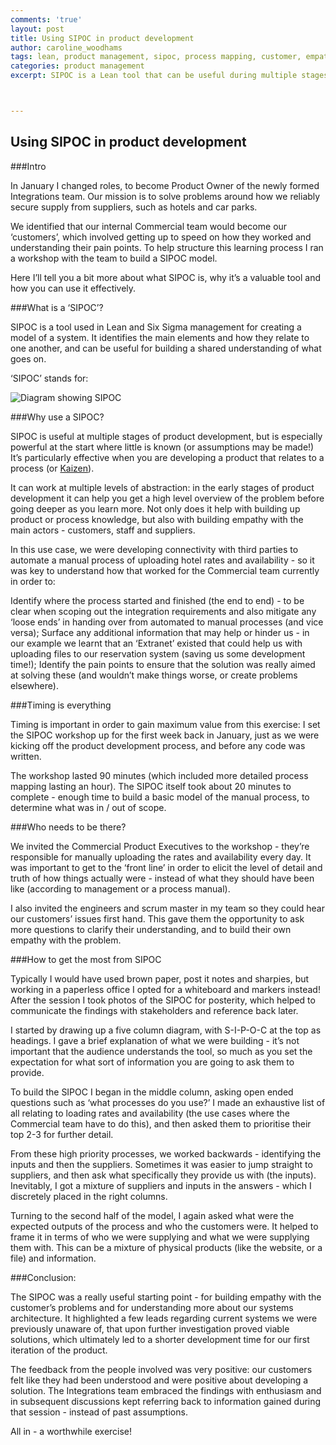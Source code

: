 ```yaml
---
comments: 'true'
layout: post
title: Using SIPOC in product development
author: caroline_woodhams
tags: lean, product management, sipoc, process mapping, customer, empathy, customer problems, learning
categories: product management
excerpt: SIPOC is a Lean tool that can be useful during multiple stages of the product development lifecycle. Here I outline how I used it in the early days of developing a new product to develop empathy with our customers' problems.



---
```

## Using SIPOC in product development

###Intro

In January I changed roles, to become Product Owner of the newly formed Integrations team. Our mission is to solve problems around how we reliably secure supply from suppliers, such as hotels and car parks.

We identified that our internal Commercial team would become our ‘customers’, which involved getting up to speed on how they worked and understanding their pain points. To help structure this learning process I ran a workshop with the team to build a SIPOC model. 

Here I’ll tell you a bit more about what SIPOC is, why it’s a valuable tool and how you can use it effectively.

###What is a ‘SIPOC’?

SIPOC is a tool used in Lean and Six Sigma management for creating a model of a system. It identifies the main elements and how they relate to one another, and can be useful for building a shared understanding of what goes on.

‘SIPOC’ stands for:

![Diagram showing SIPOC](https://github.com/carolinewoodhams/cewoodhams-website/blob/master/_assets/Screen%20Shot%202017-02-27%20at%2016.36.52.png?raw=true)

###Why use a SIPOC?

SIPOC is useful at multiple stages of product development, but is especially powerful at the start where little is known (or assumptions may be made!) It’s particularly effective when you are developing a product that relates to a process (or [Kaizen](https://uk.kaizen.com/about-us/definition-of-kaizen.html)). 

It can work at multiple levels of abstraction: in the early stages of product development it can help you get a high level overview of the problem before going deeper as you learn more. Not only does it help with building up product or process knowledge, but also with building empathy with the main actors - customers, staff and suppliers.

In this use case, we were developing connectivity with third parties to automate a manual process of uploading hotel rates and availability - so it was key to understand how that worked for the Commercial team currently in order to:

Identify where the process started and finished (the end to end) - to be clear when scoping out the integration requirements and also mitigate any ‘loose ends’ in handing over from automated to manual processes (and vice versa);
Surface any additional information that may help or hinder us - in our example we learnt that an ‘Extranet’ existed that could help us with uploading files to our reservation system (saving us some development time!);
Identify the pain points to ensure that the solution was really aimed at solving these (and wouldn’t make things worse, or create problems elsewhere).

###Timing is everything

Timing is important in order to gain maximum value from this exercise: I set the SIPOC workshop up for the first week back in January, just as we were kicking off the product development process, and before any code was written.

The workshop lasted 90 minutes (which included more detailed process mapping lasting an hour). The SIPOC itself took about 20 minutes to complete - enough time to build a basic model of the manual process, to determine what was in / out of scope.

###Who needs to be there?

We invited the Commercial Product Executives to the workshop - they’re responsible for manually uploading the rates and availability every day. It was important to get to the ‘front line’ in order to elicit the level of detail and truth of how things actually were - instead of what they should have been like (according to management or a process manual). 

I also invited the engineers and scrum master in my team so they could hear our customers’ issues first hand. This gave them the opportunity to ask more questions to clarify their understanding, and to build their own empathy with the problem.

###How to get the most from SIPOC

Typically I would have used brown paper, post it notes and sharpies, but working in a paperless office I opted for a whiteboard and markers instead! After the session I took photos of the SIPOC for posterity, which helped to communicate the findings with stakeholders and reference back later. 

I started by drawing up a five column diagram, with S-I-P-O-C at the top as headings. I gave a brief explanation of what we were building - it’s not important that the audience understands the tool, so much as you set the expectation for what sort of information you are going to ask them to provide.

To build the SIPOC I began in the middle column, asking open ended questions such as ‘what processes do you use?’ I made an exhaustive list of all relating to loading rates and availability (the use cases where the Commercial team have to do this), and then asked them to prioritise their top 2-3 for further detail. 

From these high priority processes, we worked backwards - identifying the inputs and then the suppliers. Sometimes it was easier to jump straight to suppliers, and then ask what specifically they provide us with (the inputs). Inevitably, I got a mixture of suppliers and inputs in the answers - which I discretely placed in the right columns.

Turning to the second half of the model, I again asked what were the expected outputs of the process and who the customers were. It helped to frame it in terms of who we were supplying and what we were supplying them with. This can be a mixture of physical products (like the website, or a file) and information. 

###Conclusion:

The SIPOC was a really useful starting point - for building empathy with the customer’s problems and for understanding more about our systems architecture. It highlighted a few leads regarding current systems we were previously unaware of, that upon further investigation proved viable solutions, which ultimately led to a shorter development time for our first iteration of the product.

The feedback from the people involved was very positive: our customers felt like they had been understood and were positive about developing a solution. The Integrations team embraced the findings with enthusiasm and in subsequent discussions kept referring back to information gained during that session - instead of past assumptions.

All in - a worthwhile exercise!

